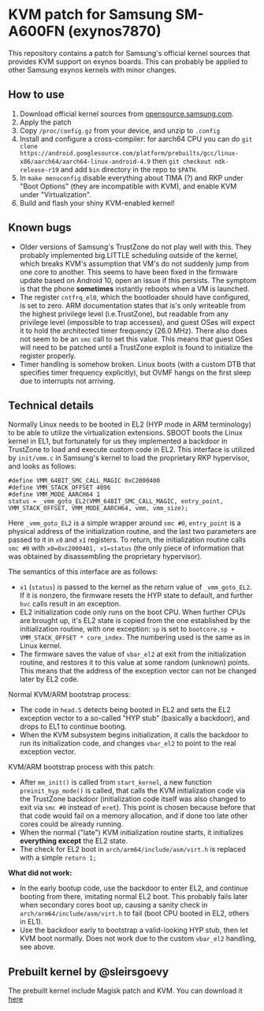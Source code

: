 # KVM patch for Samsung SM-A600FN (exynos7870)

This repository contains a patch for Samsung's official kernel sources that provides KVM support on exynos boards. This can probably be applied to other Samsung exynos kernels with minor changes.

## How to use

1. Download official kernel sources from [opensource.samsung.com](https://opensource.samsung.com/uploadList?menuItem=mobile&classification1=mobile_phone).
2. Apply the patch
3. Copy `/proc/config.gz` from your device, and unzip to `.config`
4. Install and configure a cross-compiler: for aarch64 CPU you can do `git clone https://android.googlesource.com/platform/prebuilts/gcc/linux-x86/aarch64/aarch64-linux-android-4.9` then `git checkout ndk-release-r19` and add `bin` directory in the repo to `$PATH`.
5. In `make menuconfig` disable everything about TIMA (?) and RKP under "Boot Options" (they are incompatible with KVM), and enable KVM under "Virtualization".
6. Build and flash your shiny KVM-enabled kernel!

## Known bugs

* Older versions of Samsung's TrustZone do not play well with this. They probably implemented big.LITTLE scheduling outside of the kernel, which breaks KVM's assumption that VM's do not suddenly jump from one core to another. This seems to have been fixed in the firmware update based on Android 10, open an issue if this persists. The symptom is that the phone **sometimes** instantly reboots when a VM is launched.
* The register `cntfrq_el0`, which the bootloader should have configured, is set to zero. ARM documentation states that is's only writeable from the highest privilege level (i.e.TrustZone), but readable from any privilege level (impossible to trap accesses), and guest OSes will expect it to hold the architected timer frequency (26.0 MHz). There also does not seem to be an `smc` call to set this value. This means that guest OSes will need to be patched until a TrustZone exploit is found to initialize the register properly.
* Timer handling is somehow broken. Linux boots (with a custom DTB that specifies timer frequency explicitly), but OVMF hangs on the first sleep due to interrupts not arriving.

## Technical details

Normally Linux needs to be booted in EL2 (HYP mode in ARM terminology) to be able to utilize the virtualization extensions. SBOOT boots the Linux kernel in EL1, but fortunately for us they implemented a backdoor in TrustZone to load and execute custom code in EL2. This interface is utilized by `init/vmm.c` in Samsung's kernel to load the proprietary RKP hypervisor, and looks as follows:

```
#define VMM_64BIT_SMC_CALL_MAGIC 0xC2000400
#define VMM_STACK_OFFSET 4096
#define VMM_MODE_AARCH64 1
status = _vmm_goto_EL2(VMM_64BIT_SMC_CALL_MAGIC, entry_point, VMM_STACK_OFFSET, VMM_MODE_AARCH64, vmm, vmm_size);
```

Here `_vmm_goto_EL2` is a simple wrapper around `smc #0`, `entry_point` is a physical address of the initialization routine, and the last two parameters are passed to it in `x0` and `x1` registers. To return, the initialization routine calls `smc #0` with `x0=0xc2000401, x1=status` (the only piece of information that was obtained by disassembling the proprietary hypervisor).

The semantics of this interface are as follows:
* `x1` (`status`) is passed to the kernel as the return value of `_vmm_goto_EL2`. If it is nonzero, the firmware resets the HYP state to default, and further `hvc` calls result in an exception.
* EL2 initialization code only runs on the boot CPU. When further CPUs are brought up, it's EL2 state is copied from the one established by the initialization routine, with one exception: `sp` is set to `bootcore.sp + VMM_STACK_OFFSET * core_index`. The numbering used is the same as in Linux kernel.
* The firmware saves the value of `vbar_el2` at exit from the initialization routine, and restores it to this value at some random (unknown) points. This means that the address of the exception vector can not be changed later by EL2 code.

Normal KVM/ARM bootstrap process:
* The code in `head.S` detects being booted in EL2 and sets the EL2 exception vector to a so-called "HYP stub" (basically a backdoor), and drops to EL1 to continue booting.
* When the KVM subsystem begins initialization, it calls the backdoor to run its initialization code, and changes `vbar_el2` to point to the real exception vector.

KVM/ARM bootstrap process with this patch:
* After `mm_init()` is called from `start_kernel`, a new function `preinit_hyp_mode()` is called, that calls the KVM initialization code via the TrustZone backdoor (initialization code itself was also changed to exit via `smc #0` instead of `eret`). This point is chosen because before that that code would fail on a memory allocation, and if done too late other cores could be already running.
* When the normal ("late") KVM initialization routine starts, it initializes **everything except** the EL2 state.
* The check for EL2 boot in `arch/arm64/include/asm/virt.h` is replaced with a simple `return 1;`

**What did not work:**
* In the early bootup code, use the backdoor to enter EL2, and continue booting from there, imitating normal EL2 boot. This probably fails later when secondary cores boot up, causing a sanity check in `arch/arm64/include/asm/virt.h` to fail (boot CPU booted in EL2, others in EL1).
* Use the backdoor early to bootstrap a valid-looking HYP stub, then let KVM boot normally. Does not work due to the custom `vbar_el2` handling, see above.

## Prebuilt kernel by @sleirsgoevy
The prebuilt kernel include Magisk patch and KVM. You can download it [here](https://mega.nz/file/d8lGhY7b#NKQZEL3G6bT7SetrHLh4rNgmgg0L5EXJ0Lir_QjAebA)
